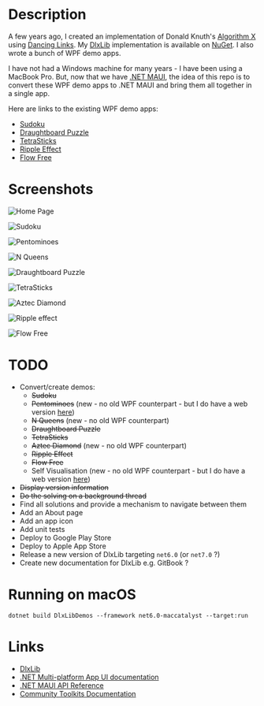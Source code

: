 # Description

A few years ago, I created an implementation of
Donald Knuth's [Algorithm X](https://en.wikipedia.org/wiki/Knuth%27s_Algorithm_X)
using [Dancing Links](https://en.wikipedia.org/wiki/Dancing_Links).
My [DlxLib](https://github.com/taylorjg/DlxLib) implementation is available on [NuGet](https://www.nuget.org/packages/DlxLib).
I also wrote a bunch of WPF demo apps.

I have not had a Windows machine for many years - I have been using a MacBook Pro.
But, now that we have [.NET MAUI](https://learn.microsoft.com/en-us/dotnet/maui),
the idea of this repo is to convert these WPF demo apps to .NET MAUI and bring them all together in a single app.

Here are links to the existing WPF demo apps:

* [Sudoku](https://github.com/taylorjg/SudokuDlx)
* [Draughtboard Puzzle](https://github.com/taylorjg/DlxLib/tree/master/DlxLibDemo3)
* [TetraSticks](https://github.com/taylorjg/TetraSticks)
* [Ripple Effect](https://github.com/taylorjg/RippleEffectDlx)
* [Flow Free](https://github.com/taylorjg/FlowFreeSolverWpf)

# Screenshots

![Home Page](screenshots/home-page.png)

![Sudoku](screenshots/sudoku.png)

![Pentominoes](screenshots/pentominoes.png)

![N Queens](screenshots/nqueens.png)

![Draughtboard Puzzle](screenshots/draughtboard-puzzle.png)

![TetraSticks](screenshots/tetrasticks.png)

![Aztec Diamond](screenshots/aztec-diamond.png)

![Ripple effect](screenshots/ripple-effect.png)

![Flow Free](screenshots/flowfree.png)

# TODO

* Convert/create demos:
  * ~~Sudoku~~
  * ~~Pentominoes~~ (new - no old WPF counterpart - but I do have a web version [here](https://github.com/taylorjg/pentominoes))
  * ~~N Queens~~ (new - no old WPF counterpart)
  * ~~Draughtboard Puzzle~~
  * ~~TetraSticks~~
  * ~~Aztec Diamond~~ (new - no old WPF counterpart)
  * ~~Ripple Effect~~
  * ~~Flow Free~~
  * Self Visualisation (new - no old WPF counterpart - but I do have a web version [here](https://github.com/taylorjg/dlxlib-self-visualisation))
* ~~Display version information~~
* ~~Do the solving on a background thread~~
* Find all solutions and provide a mechanism to navigate between them
* Add an About page
* Add an app icon
* Add unit tests
* Deploy to Google Play Store
* Deploy to Apple App Store
* Release a new version of DlxLib targeting `net6.0` (or `net7.0` ?)
* Create new documentation for DlxLib e.g. GitBook ?

# Running on macOS

```
dotnet build DlxLibDemos --framework net6.0-maccatalyst --target:run
```

# Links

* [DlxLib](https://github.com/taylorjg/DlxLib)
* [.NET Multi-platform App UI documentation](https://learn.microsoft.com/en-us/dotnet/maui/)
* [.NET MAUI API Reference](https://learn.microsoft.com/en-us/dotnet/api/?view=net-maui-6.0)
* [Community Toolkits Documentation](https://learn.microsoft.com/en-us/dotnet/communitytoolkit/)
